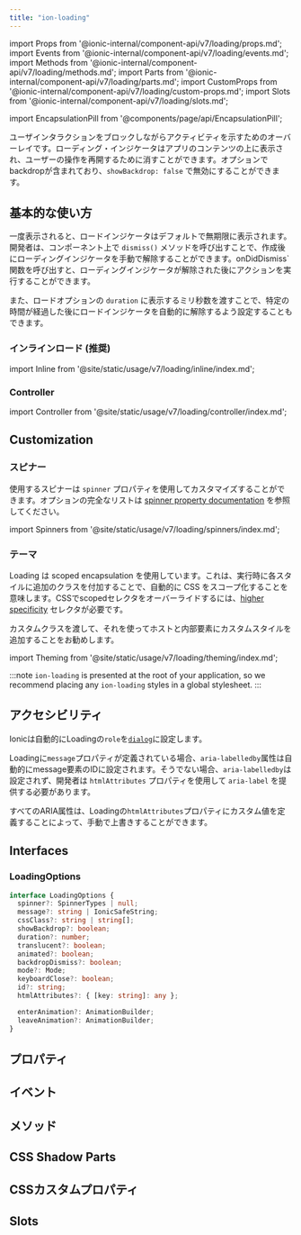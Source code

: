 ```yaml
---
title: "ion-loading"
---
```

import Props from '@ionic-internal/component-api/v7/loading/props.md';
import Events from '@ionic-internal/component-api/v7/loading/events.md';
import Methods from '@ionic-internal/component-api/v7/loading/methods.md';
import Parts from '@ionic-internal/component-api/v7/loading/parts.md';
import CustomProps from '@ionic-internal/component-api/v7/loading/custom-props.md';
import Slots from '@ionic-internal/component-api/v7/loading/slots.md';

<head>
  <title>ion-loading: Loading | Application Loading Indicator Overlay</title>
  <meta name="description" content="ion-loadingは、ユーザーのインタラクションをブロックしながら、アクティビティを表示します。ローディングインジケータは、アプリのコンテンツの上に表示され、解除することができます。" />
</head>

import EncapsulationPill from '@components/page/api/EncapsulationPill';

<EncapsulationPill type="scoped" />


ユーザインタラクションをブロックしながらアクティビティを示すためのオーバーレイです。ローディング・インジケータはアプリのコンテンツの上に表示され、ユーザーの操作を再開するために消すことができます。オプションでbackdropが含まれており、`showBackdrop: false` で無効にすることができます。

## 基本的な使い方

一度表示されると、ロードインジケータはデフォルトで無期限に表示されます。開発者は、コンポーネント上で `dismiss()` メソッドを呼び出すことで、作成後にローディングインジケータを手動で解除することができます。onDidDismiss` 関数を呼び出すと、ローディングインジケータが解除された後にアクションを実行することができます。

また、ロードオプションの `duration` に表示するミリ秒数を渡すことで、特定の時間が経過した後にロードインジケータを自動的に解除するよう設定することもできます。

### インラインロード (推奨)

import Inline from '@site/static/usage/v7/loading/inline/index.md';

<Inline />

### Controller

import Controller from '@site/static/usage/v7/loading/controller/index.md';

<Controller />

## Customization

### スピナー

使用するスピナーは `spinner` プロパティを使用してカスタマイズすることができます。オプションの完全なリストは [spinner property documentation](#spinner) を参照してください。

import Spinners from '@site/static/usage/v7/loading/spinners/index.md';

<Spinners />

### テーマ

Loading は scoped encapsulation を使用しています。これは、実行時に各スタイルに追加のクラスを付加することで、自動的に CSS をスコープ化することを意味します。CSSでscopedセレクタをオーバーライドするには、[higher specificity](https://developer.mozilla.org/en-US/docs/Web/CSS/Specificity) セレクタが必要です。

カスタムクラスを渡して、それを使ってホストと内部要素にカスタムスタイルを追加することをお勧めします。

import Theming from '@site/static/usage/v7/loading/theming/index.md';

<Theming />

:::note
 `ion-loading` is presented at the root of your application, so we recommend placing any `ion-loading` styles in a global stylesheet.
:::

## アクセシビリティ

Ionicは自動的にLoadingの`role`を[`dialog`](https://developer.mozilla.org/en-US/docs/Web/Accessibility/ARIA/Roles/dialog_role)に設定します。

Loadingに`message`プロパティが定義されている場合、`aria-labelledby`属性は自動的にmessage要素のIDに設定されます。そうでない場合、`aria-labelledby`は設定されず、開発者は `htmlAttributes` プロパティを使用して `aria-label` を提供する必要があります。

すべてのARIA属性は、Loadingの`htmlAttributes`プロパティにカスタム値を定義することによって、手動で上書きすることができます。

## Interfaces

### LoadingOptions

```typescript
interface LoadingOptions {
  spinner?: SpinnerTypes | null;
  message?: string | IonicSafeString;
  cssClass?: string | string[];
  showBackdrop?: boolean;
  duration?: number;
  translucent?: boolean;
  animated?: boolean;
  backdropDismiss?: boolean;
  mode?: Mode;
  keyboardClose?: boolean;
  id?: string;
  htmlAttributes?: { [key: string]: any };

  enterAnimation?: AnimationBuilder;
  leaveAnimation?: AnimationBuilder;
}
```


## プロパティ
<Props />

## イベント
<Events />

## メソッド
<Methods />

## CSS Shadow Parts
<Parts />

## CSSカスタムプロパティ
<CustomProps />

## Slots
<Slots />
